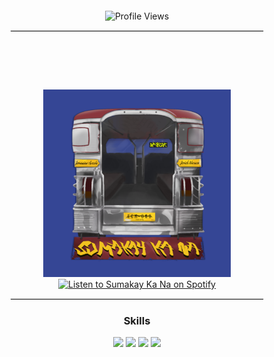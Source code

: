 <div align="center">

<h1 style="color: transparent;">
  God’s design, my code.
</h1>

<!-- Profile Views -->

![Profile Views](https://komarev.com/ghpvc/?username=YourGitHubUsername&color=green)

<hr style="border: 1px solid #eaeaea; width: 80%;">

<h1 style="color: transparent;">
  Sumakay Ka Na
</h1>
<!-- Display the cover art for Sumakay Ka Na -->
<div align="center">
  <img src="./coverart.png" alt="Sumakay Ka Na Cover Art" width="300">
  <br>
  <a href="https://open.spotify.com/artist/1XUjTPGaD0a6GllY8F7gY2" target="_blank">
    <img src="https://img.shields.io/badge/Listen%20on-Spotify-green?style=for-the-badge&logo=spotify" alt="Listen to Sumakay Ka Na on Spotify">
  </a>
</div>

<hr style="border: 1px solid #eaeaea; width: 80%;">
<!-- Additional Sections -->
<h3>Skills</h3>
<img src="https://img.shields.io/badge/-JavaScript-black?style=for-the-badge&logo=javascript">
<img src="https://img.shields.io/badge/-React-black?style=for-the-badge&logo=react">
<img src="https://img.shields.io/badge/-Node.js-black?style=for-the-badge&logo=node.js">
<img src="https://img.shields.io/badge/-MongoDB-black?style=for-the-badge&logo=mongodb">

</div>
